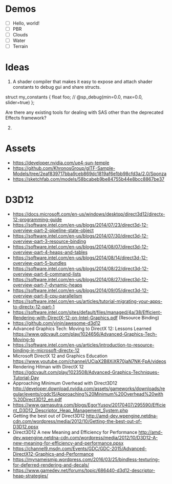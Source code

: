 # Demos
- [ ] Hello, world!
- [ ] PBR
- [ ] Clouds
- [ ] Water
- [ ] Terrain

# Ideas

1. A shader compiler that makes it easy to expose and attach shader constants to debug gui and share structs.

struct my_constants
{
	float foo; // @sp_debug(min=0.0, max=0.0, slider=true)
};

Are there any existing tools for dealing with SAS other than the deprecated Effects framework?

2. 

# Assets
- https://developer.nvidia.com/ue4-sun-temple
- https://github.com/KhronosGroup/glTF-Sample-Models/tree/2eaf839717bba9ceb869dc1819af6e1bb98cfd3a/2.0/Sponza
- https://sketchfab.com/models/58bcabeb9be84755b44e8bcc8867be37

# D3D12
- https://docs.microsoft.com/en-us/windows/desktop/direct3d12/directx-12-programming-guide
- https://software.intel.com/en-us/blogs/2014/07/23/direct3d-12-overview-part-2-pipeline-state-object
- https://software.intel.com/en-us/blogs/2014/07/30/direct3d-12-overview-part-3-resource-binding
- https://software.intel.com/en-us/blogs/2014/08/07/direct3d-12-overview-part-4-heaps-and-tables
- https://software.intel.com/en-us/blogs/2014/08/14/direct3d-12-overview-part-5-bundles
- https://software.intel.com/en-us/blogs/2014/08/22/direct3d-12-overview-part-6-command-lists
- https://software.intel.com/en-us/blogs/2014/08/27/direct3d-12-overview-part-7-dynamic-heaps
- https://software.intel.com/en-us/blogs/2014/09/05/direct3d-12-overview-part-8-cpu-parallelism
- https://software.intel.com/en-us/articles/tutorial-migrating-your-apps-to-directx-12-part-1
- https://software.intel.com/sites/default/files/managed/4a/38/Efficient-Rendering-with-DirectX-12-on-Intel-Graphics.pdf (Resource Binding)
- https://github.com/vinjn/awesome-d3d12
- Advanced Graphics Tech: Moving to DirectX 12: Lessons Learned https://www.gdcvault.com/play/1024656/Advanced-Graphics-Tech-Moving-to
- https://software.intel.com/en-us/articles/introduction-to-resource-binding-in-microsoft-directx-12
- Microsoft DirectX 12 and Graphics Education https://www.youtube.com/channel/UCiaX2B8XiXR70jaN7NK-FpA/videos
- Rendering Hitman with DirectX 12 https://gdcvault.com/play/1023508/Advanced-Graphics-Techniques-Tutorial-Day
- Approaching Minimum Overhead with Direct3D12 http://developer.download.nvidia.com/assets/gameworks/downloads/regular/events/cgdc15/Approaching%20Minimum%20Overhead%20with%20Direct3D12_en.pdf
- https://www.gamasutra.com/blogs/EgorYusov/20170407/295590/Efficient_D3D12_Descriptor_Heap_Management_System.php
- Getting the best out of Direct3D12 http://amd-dev.wpengine.netdna-cdn.com/wordpress/media/2012/10/Getting-the-best-out-of-D3D12.ppsx
- Direct3D12 A new Meaning and Efficiency for Performance http://amd-dev.wpengine.netdna-cdn.com/wordpress/media/2012/10/D3D12-A-new-meaning-for-efficiency-and-performance.ppsx
- https://channel9.msdn.com/Events/GDC/GDC-2015/Advanced-DirectX12-Graphics-and-Performance
- https://mynameismjp.wordpress.com/2016/03/25/bindless-texturing-for-deferred-rendering-and-decals/
- https://www.gamedev.net/forums/topic/686440-d3d12-descriptor-heap-strategies/
